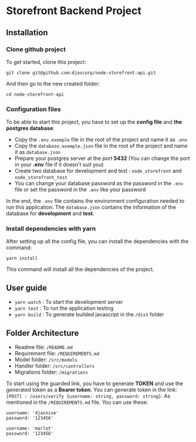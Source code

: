 
# Storefront Backend Project

## Installation

### Clone github project

To get started, clone this project:

```git clone git@github.com:djascorp/node-storefront-api.git```

And then go to the new created folder:

```cd node-storefront-api```

### Configuration files
To be able to start this project, you have to set up the **config file** and **the postgres database**:
- Copy the ``.env.exemple`` file in the root of the project and name it as ``.env``
- Copy the ``database.exemple.json`` file in the root of the project and name it as ``database.json``
- Prepare your postgres server at the port **5432** (You can change the port in your **.env** file if it doesn't suit you)
- Create two database for development and test : ``node_storefront`` and ``node_storefront_test``
- You can change your database password as the password in the ``.env`` file or set the password in the ``.env`` like your password

In the end, the ``.env`` file contains the environment configuration needed to run this application. 
The ``database.json`` contains the information of the database for **development** and **test**. 

### Install dependencies with yarn

After setting up all the config file, you can install the dependencies with the command:

```yarn install```

This command will install all the dependencies of the project.

## User guide

- ``yarn watch`` : To start the development server
- ``yarn test`` : To run the application testing
- ``yarn build`` : To generate builded javascript in the ``/dist`` folder  

## Folder Architecture

- Readme file: ``/README.md``
- Requirement file: ``/REQUIREMENTS.md``
- Model folder: ``/src/models``
- Handler folder: ``/src/controllers``
- Migrations folder: ``/migrations``


To start using the guarded link, you have to generate **TOKEN** and use the generated token as a **Bearer token**.
You can generate token in the link: ``[POST] : /users/verify {username: string, password: string}``.
As mentioned in the ``/REQUIREMENTS.md`` file.
You can use these:
```
username: 'djasnive'
password: '123456'

username: 'marlot'
password: '123456'
```

